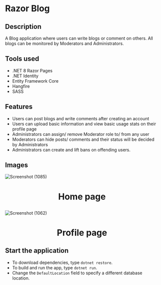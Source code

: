 # Razor Blog

## Description

A Blog application where users can write blogs or comment on others.
All blogs can be monitored by Moderators and Administrators.

## Tools used

- .NET 8 Razor Pages
- .NET Identity
- Entity Framework Core
- Hangfire
- SASS

## Features

- Users can post blogs and write comments after creating an account
- Users can upload basic information and view basic usage stats on their profile page
- Administrators can assign/ remove Moderator role to/ from any user
- Moderators can hide posts/ comments and their status will be decided by Administrators
- Administrators can create and lift bans on offending users.

## Images

![Screenshot (1085)](https://user-images.githubusercontent.com/78300296/145921039-838cb3af-6adc-41d9-b154-6be44df7d827.png)

# **<p align="center">Home page</p>**

![Screenshot (1062)](https://user-images.githubusercontent.com/78300296/142516988-522a6d22-2af0-41a2-9b28-bf19ad9adab0.png)

# **<p align="center">Profile page</p>**

## Start the application

- To download dependencies, type `dotnet restore`.
- To build and run the app, type `dotnet run`.
- Change the `DefaultLocation` field to specify a different database location.